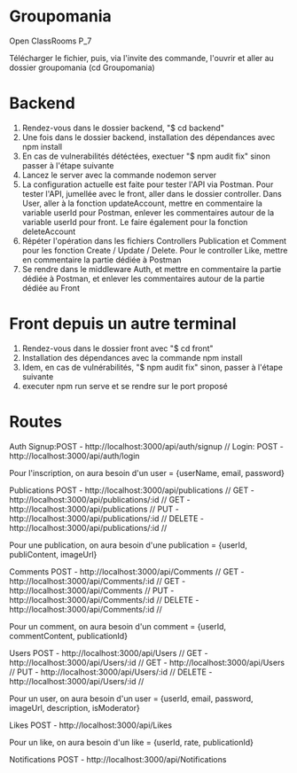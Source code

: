 # Groupomania
Open ClassRooms P_7

Télécharger le fichier, puis, via l'invite des commande, l'ouvrir et aller au dossier groupomania  (cd Groupomania)

# Backend

1) Rendez-vous dans le dossier backend, "$ cd backend"
2) Une fois dans le dossier backend, installation des dépendances avec npm install
3) En cas de vulnerabilités détéctées, exectuer "$ npm audit fix" sinon passer à l'étape suivante
4) Lancez le server avec la commande nodemon server 
5) La configuration actuelle est faite pour tester l'API via Postman. Pour tester l'API, jumellée avec le front, aller dans le dossier controller. Dans User, aller à la fonction updateAccount, mettre en commentaire la variable userId pour Postman, enlever les commentaires autour de la variable userId pour front. Le faire également pour la fonction deleteAccount
6) Répéter l'opération dans les fichiers Controllers Publication et Comment pour les fonction Create / Update / Delete. Pour le controller Like, mettre en commentaire la partie dédiée à Postman
7) Se rendre dans le middleware Auth, et mettre en commentaire la partie dédiée à Postman, et enlever les commentaires autour de la partie dédiée au Front


# Front depuis un autre terminal

1) Rendez-vous dans le dossier front avec "$ cd front"
2) Installation des dépendances avec la commande npm install
3) Idem, en cas de vulnérabilités, "$ npm audit fix" sinon, passer à l'étape suivante
4) executer npm run serve et se rendre sur le port proposé


# Routes

Auth
Signup:POST - http://localhost:3000/api/auth/signup //
Login: POST - http://localhost:3000/api/auth/login

Pour l'inscription, on aura besoin d'un user = {userName, email, password}

Publications
POST - http://localhost:3000/api/publications //
GET -  http://localhost:3000/api/publications/:id //
GET -  http://localhost:3000/api/publications //
PUT - http://localhost:3000/api/publications/:id //
DELETE - http://localhost:3000/api/publications/:id //

Pour une publication, on aura besoin d'une publication = {userId, publiContent, imageUrl}

Comments
POST - http://localhost:3000/api/Comments //
GET -  http://localhost:3000/api/Comments/:id //
GET -  http://localhost:3000/api/Comments //
PUT - http://localhost:3000/api/Comments/:id //
DELETE - http://localhost:3000/api/Comments/:id //

Pour un comment, on aura besoin d'un comment = {userId, commentContent, publicationId}

Users
POST - http://localhost:3000/api/Users //
GET -  http://localhost:3000/api/Users/:id //
GET -  http://localhost:3000/api/Users //
PUT - http://localhost:3000/api/Users/:id //
DELETE - http://localhost:3000/api/Users/:id //

Pour un user, on aura besoin d'un user = {userId, email, password, imageUrl, description, isModerator}

Likes
POST - http://localhost:3000/api/Likes

Pour un like, on aura besoin d'un like = {userId, rate, publicationId}

Notifications
POST - http://localhost:3000/api/Notifications


